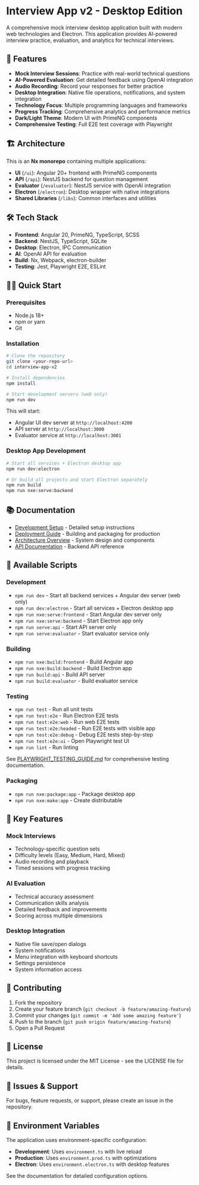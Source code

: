 # Interview App v2 - Desktop Edition

A comprehensive mock interview desktop application built with modern web technologies and Electron. This application provides AI-powered interview practice, evaluation, and analytics for technical interviews.

## 🚀 Features

- **Mock Interview Sessions**: Practice with real-world technical questions
- **AI-Powered Evaluation**: Get detailed feedback using OpenAI integration
- **Audio Recording**: Record your responses for better practice
- **Desktop Integration**: Native file operations, notifications, and system integration
- **Technology Focus**: Multiple programming languages and frameworks
- **Progress Tracking**: Comprehensive analytics and performance metrics
- **Dark/Light Theme**: Modern UI with PrimeNG components
- **Comprehensive Testing**: Full E2E test coverage with Playwright

## 🏗️ Architecture

This is an **Nx monorepo** containing multiple applications:

- **UI** (`/ui`): Angular 20+ frontend with PrimeNG components
- **API** (`/api`): NestJS backend for question management
- **Evaluator** (`/evaluator`): NestJS service with OpenAI integration
- **Electron** (`/electron`): Desktop wrapper with native integrations
- **Shared Libraries** (`/libs`): Common interfaces and utilities

## 🛠️ Tech Stack

- **Frontend**: Angular 20, PrimeNG, TypeScript, SCSS
- **Backend**: NestJS, TypeScript, SQLite
- **Desktop**: Electron, IPC Communication
- **AI**: OpenAI API for evaluation
- **Build**: Nx, Webpack, electron-builder
- **Testing**: Jest, Playwright E2E, ESLint

## 🏃‍♂️ Quick Start

### Prerequisites

- Node.js 18+ 
- npm or yarn
- Git

### Installation

```bash
# Clone the repository
git clone <your-repo-url>
cd interview-app-v2

# Install dependencies
npm install

# Start development servers (web only)
npm run dev
```

This will start:
- Angular UI dev server at `http://localhost:4200`
- API server at `http://localhost:3000`
- Evaluator service at `http://localhost:3001`

### Desktop App Development

```bash
# Start all services + Electron desktop app
npm run dev:electron

# Or build all projects and start Electron separately
npm run build
npm run nxe:serve:backend
```

## 📚 Documentation

- [Development Setup](./docs/development.md) - Detailed setup instructions
- [Deployment Guide](./docs/deployment.md) - Building and packaging for production
- [Architecture Overview](./docs/architecture.md) - System design and components
- [API Documentation](./docs/api.md) - Backend API reference

## 🧪 Available Scripts

### Development
- `npm run dev` - Start all backend services + Angular dev server (web only)
- `npm run dev:electron` - Start all services + Electron desktop app
- `npm run nxe:serve:frontend` - Start Angular dev server only
- `npm run nxe:serve:backend` - Start Electron app only
- `npm run serve:api` - Start API server only
- `npm run serve:evaluator` - Start evaluator service only

### Building
- `npm run nxe:build:frontend` - Build Angular app
- `npm run nxe:build:backend` - Build Electron app
- `npm run build:api` - Build API server
- `npm run build:evaluator` - Build evaluator service

### Testing
- `npm run test` - Run all unit tests
- `npm run test:e2e` - Run Electron E2E tests
- `npm run test:e2e:web` - Run web E2E tests  
- `npm run test:e2e:headed` - Run E2E tests with visible app
- `npm run test:e2e:debug` - Debug E2E tests step-by-step
- `npm run test:e2e:ui` - Open Playwright test UI
- `npm run lint` - Run linting

See [PLAYWRIGHT_TESTING_GUIDE.md](./PLAYWRIGHT_TESTING_GUIDE.md) for comprehensive testing documentation.

### Packaging
- `npm run nxe:package:app` - Package desktop app
- `npm run nxe:make:app` - Create distributable

## 🌟 Key Features

### Mock Interviews
- Technology-specific question sets
- Difficulty levels (Easy, Medium, Hard, Mixed)
- Audio recording and playback
- Timed sessions with progress tracking

### AI Evaluation
- Technical accuracy assessment
- Communication skills analysis
- Detailed feedback and improvements
- Scoring across multiple dimensions

### Desktop Integration
- Native file save/open dialogs
- System notifications
- Menu integration with keyboard shortcuts
- Settings persistence
- System information access

## 🤝 Contributing

1. Fork the repository
2. Create your feature branch (`git checkout -b feature/amazing-feature`)
3. Commit your changes (`git commit -m 'Add some amazing feature'`)
4. Push to the branch (`git push origin feature/amazing-feature`)
5. Open a Pull Request

## 📄 License

This project is licensed under the MIT License - see the LICENSE file for details.

## 🐛 Issues & Support

For bugs, feature requests, or support, please create an issue in the repository.

## 🔧 Environment Variables

The application uses environment-specific configuration:

- **Development**: Uses `environment.ts` with live reload
- **Production**: Uses `environment.prod.ts` with optimizations
- **Electron**: Uses `environment.electron.ts` with desktop features

See the documentation for detailed configuration options.
